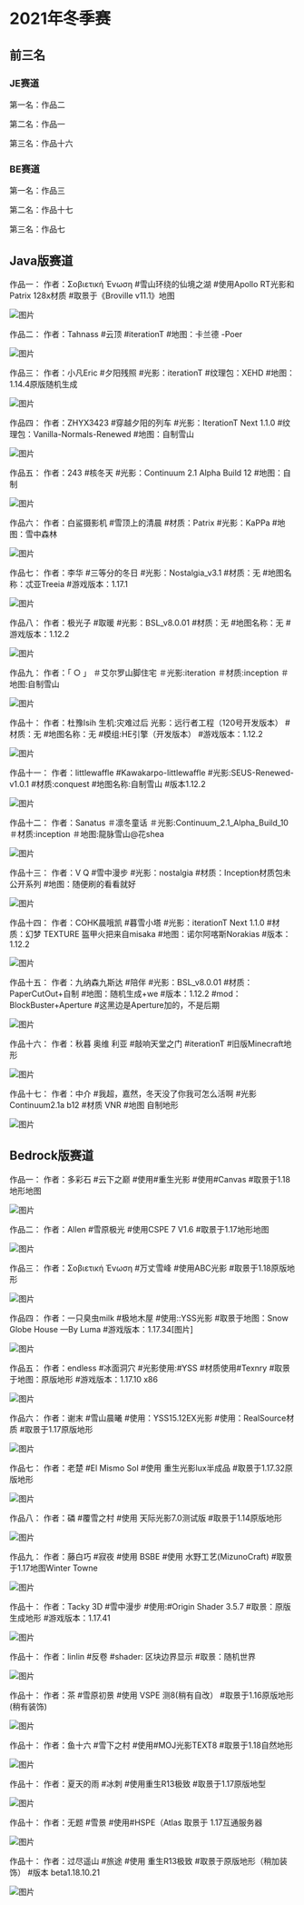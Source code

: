 # 2021年冬季赛

## 前三名

### JE赛道

第一名：作品二

第二名：作品一

第三名：作品十六

### BE赛道

第一名：作品三

第二名：作品十七

第三名：作品七

## Java版赛道

作品一：
作者：Σοβιετική Ένωση 
#雪山环绕的仙境之湖
#使用Apollo RT光影和Patrix 128x材质
#取景于《Broville v11.1》地图

![图片](/images/gallery/2021-winter/je/1.png)

作品二：
作者：Tahnass
#云顶
#iterationT
#地图：卡兰德 -Poer

![图片](/images/gallery/2021-winter/je/2.png)

作品三：
作者：小凡Eric
#夕阳残照
#光影：iterationT
#纹理包：XEHD
#地图：1.14.4原版随机生成

![图片](/images/gallery/2021-winter/je/3.jpg)

作品四：
作者：ZHYX3423
#穿越夕阳的列车
#光影：IterationT Next 1.1.0
#纹理包：Vanilla-Normals-Renewed
#地图：自制雪山

![图片](/images/gallery/2021-winter/je/4.png)

作品五：
作者：243
#核冬天
#光影：Continuum 2.1 Alpha Build 12
#地图：自制

![图片](/images/gallery/2021-winter/je/5.jpg)

作品六：
作者：白鲨摄影机
#雪顶上的清晨
#材质：Patrix
#光影：KaPPa
#地图：雪中森林

![图片](/images/gallery/2021-winter/je/6.png)

作品七：
作者：李华
#三等分的冬日
#光影：Nostalgia_v3.1 
#材质：无 
#地图名称：忒亚Treeia
#游戏版本：1.17.1

![图片](/images/gallery/2021-winter/je/7.png)

作品八：
作者：极光子
#取暖
#光影：BSL_v8.0.01 
#材质：无 
#地图名称：无
#游戏版本：1.12.2

![图片](/images/gallery/2021-winter/je/8.jpg)

作品九：
作者：「 ○ 」
＃艾尔罗山脚住宅
＃光影:iteration
＃材质:inception
＃地图:自制雪山

![图片](/images/gallery/2021-winter/je/9.png)

作品十：
作者：杜豫Isih
生机:灾难过后
光影：远行者工程（120号开发版本）
#材质：无 
#地图名称：无
#模组:HE引擎（开发版本）
#游戏版本：1.12.2

![图片](/images/gallery/2021-winter/je/10.jpg)

作品十一：
作者：littlewaffle
#Kawakarpo-littlewaffle
#光影:SEUS-Renewed-v1.0.1
#材质:conquest
#地图名称:自制雪山
#版本1.12.2

![图片](/images/gallery/2021-winter/je/11.jpg)

作品十二：
作者：Sanatus
＃凛冬童话
＃光影:Continuum_2.1_Alpha_Build_10
＃材质:inception
＃地图:龍脉雪山@花shea 

![图片](/images/gallery/2021-winter/je/12.jpg)

作品十三：
作者：V Q
#雪中漫步
#光影：nostalgia
#材质：Inception材质包未公开系列
#地图：随便刷的看看就好

![图片](/images/gallery/2021-winter/je/13.jpg)

作品十四：
作者：COHK晨哦凯
#暮雪小塔
#光影：iterationT Next 1.1.0
#材质：幻梦 TEXTURE  盔甲火把来自misaka
#地图：诺尔阿喀斯Norakias
#版本：1.12.2

![图片](/images/gallery/2021-winter/je/14.png)

作品十五：
作者：九纳森九斯达 
#陪伴
#光影：BSL_v8.0.01
#材质：PaperCutOut+自制
#地图：随机生成+we
#版本：1.12.2
#mod：BlockBuster+Aperture
#这黑边是Aperture加的，不是后期

![图片](/images/gallery/2021-winter/je/15.png)

作品十六：
作者：秋暮 奥维 利亚
#敲响天堂之门
#iterationT
#旧版Minecraft地形

![图片](/images/gallery/2021-winter/je/16.png)

作品十七：
作者：中介
#我超，嘉然，冬天没了你我可怎么活啊
#光影 Continuum2.1a b12
#材质 VNR
#地图 自制地形

![图片](/images/gallery/2021-winter/je/17.png)

## Bedrock版赛道

作品一：
作者：多彩石
#云下之巅
#使用#重生光影
#使用#Canvas 
#取景于1.18地形地图

![图片](/images/gallery/2021-winter/be/1.jpg)

作品二：
作者：Allen
#雪原极光
#使用CSPE 7 V1.6
#取景于1.17地形地图

![图片](/images/gallery/2021-winter/be/2.jpg)

作品三：
作者：Σοβιετική Ένωση
#万丈雪峰
#使用ABC光影
#取景于1.18原版地形

![图片](/images/gallery/2021-winter/be/3.jpg)

作品四：
作者：一只臭虫milk
#极地木屋
#使用::YSS光影
#取景于地图：Snow Globe House —By Luma
#游戏版本：1.17.34[图片]

![图片](/images/gallery/2021-winter/be/4.jpg)

作品五：
作者：endless
#冰面洞穴
#光影使用:#YSS 
#材质使用#Texnry 
#取景于地图：原版地形
#游戏版本：1.17.10 x86

![图片](/images/gallery/2021-winter/be/5.png)

作品六：
作者：谢末
#雪山晨曦
#使用：YSS15.12EX光影
#使用：RealSource材质
#取景于1.17原版地形

![图片](/images/gallery/2021-winter/be/6.jpg)

作品七：
作者：老楚
#El Mismo Sol
#使用 重生光影lux半成品
#取景于1.17.32原版地形

![图片](/images/gallery/2021-winter/be/7.jpg)

作品八：
作者：磷
#覆雪之村
#使用 天际光影7.0测试版
#取景于1.14原版地形

![图片](/images/gallery/2021-winter/be/8.png)

作品九：
作者：藤白巧
#寂夜
#使用 BSBE
#使用 水野工艺(MizunoCraft) 
#取景于1.17地图Winter Towne

![图片](/images/gallery/2021-winter/be/9.jpg)

作品十：
作者：Tacky 3D
#雪中漫步
#使用:#Origin Shader 3.5.7
#取景：原版生成地形
#游戏版本：1.17.41

![图片](/images/gallery/2021-winter/be/10.jpg)

作品十：
作者：linlin
#反卷
#shader: 区块边界显示
#取景：随机世界

![图片](/images/gallery/2021-winter/be/11.jpg)

作品十：
作者：茶
#雪原初景
#使用 VSPE 测8(稍有自改）
#取景于1.16原版地形(稍有装饰)

![图片](/images/gallery/2021-winter/be/12.png)

作品十：
作者：鱼十六
#雪下之村
#使用#MOJ光影TEXT8
#取景于1.18自然地形

![图片](/images/gallery/2021-winter/be/13.jpg)

作品十：
作者：夏天的雨
#冰刺
#使用重生R13极致
#取景于1.17原版地型

![图片](/images/gallery/2021-winter/be/14.jpg)

作品十：
作者：无题
#雪景
#使用#HSPE（Atlas
取景于 1.17互通服务器

![图片](/images/gallery/2021-winter/be/15.jpg)

作品十：
作者：过尽遥山
#旅途
#使用 重生R13极致
#取景于原版地形（稍加装饰）
#版本 beta1.18.10.21

![图片](/images/gallery/2021-winter/be/16.jpg)